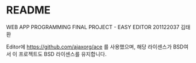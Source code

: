 # README #
WEB APP PROGRAMMING FINAL PROJECT - EASY EDITOR
201122037 김태환

Editor에 https://github.com/ajaxorg/ace 를 사용했으며, 해당 라이센스가 BSD여서 이 프로젝트도 BSD 라이센스를 유지합니다.